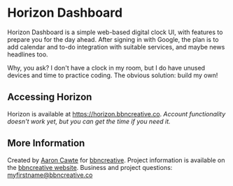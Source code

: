 # Horizon Dashboard

Horizon Dashboard is a simple web-based digital clock UI, with features to prepare you for the day ahead. After signing in with Google, the plan is to add calendar and to-do integration with suitable services, and maybe news headlines too.

Why, you ask? I don't have a clock in my room, but I do have unused devices and time to practice coding. The obvious solution: build my own!

## Accessing Horizon
Horizon is available at https://horizon.bbncreative.co.
*Account functionality doesn't work yet, but you can get the time if you need it.*

## More Information
Created by [Aaron Cawte](https://bbncreative.co/people/aaron) for [bbncreative](https://bbncreative.co).
Project information is available on the [bbncreative website](http://bbncreative.co/projects/horizon-dashboard).
Business and project questions: myfirstname@bbncreative.co
